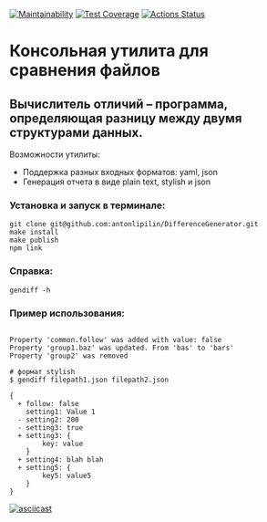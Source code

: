 [![Maintainability](https://api.codeclimate.com/v1/badges/a99a88d28ad37a79dbf6/maintainability)](https://codeclimate.com/github/antonlipilin/DifferenceGenerator/maintainability)
[![Test Coverage](https://api.codeclimate.com/v1/badges/4903c11fe6ef37e60264/test_coverage)](https://codeclimate.com/github/antonlipilin/DifferenceGenerator/test_coverage)
[![Actions Status](https://github.com/antonlipilin/DifferenceGenerator/workflows/Tests%20and%20Linter/badge.svg)](https://github.com/antonlipilin/DifferenceGenerator/actions)

# Консольная утилита для сравнения файлов

## Вычислитель отличий – программа, определяющая разницу между двумя структурами данных. 

Возможности утилиты:
* Поддержка разных входных форматов: yaml, json
* Генерация отчета в виде plain text, stylish и json

### Установка и запуск в терминале:
```
git clone git@github.com:antonlipilin/DifferenceGenerator.git
make install
make publish
npm link
```
### Справка: 
```
gendiff -h
```

### Пример использования:
```$ gendiff --format plain path/to/file.yml another/path/file.json

Property 'common.follow' was added with value: false
Property 'group1.baz' was updated. From 'bas' to 'bars'
Property 'group2' was removed

# формат stylish
$ gendiff filepath1.json filepath2.json

{
  + follow: false
    setting1: Value 1
  - setting2: 200
  - setting3: true
  + setting3: {
        key: value
    }
  + setting4: blah blah
  + setting5: {
        key5: value5
    }
}
```
[![asciicast](https://asciinema.org/a/yC7iOKltVfNqXhazw8OLKXH0w.svg)](https://asciinema.org/a/yC7iOKltVfNqXhazw8OLKXH0w)
